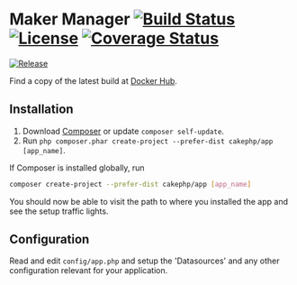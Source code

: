 # Maker Manager [![Build Status](https://travis-ci.org/Dallas-Makerspace/makermanager.svg?branch=master)](https://travis-ci.org/Dallas-Makerspace/makermanager) [![License](https://img.shields.io/github/license/Dallas-Makerspace/makermanager.svg?style=flat-square)](https://github.com/Dallas-Makerspace/makermanager/blob/master/LICENCE) [![Coverage Status](https://coveralls.io/repos/github/Dallas-Makerspace/makermanager/badge.svg?branch=master)](https://coveralls.io/github/Dallas-Makerspace/makermanager?branch=master)
[![Release](https://img.shields.io/github/tag/Dallas-Makerspace/makermanager.svg?style=flat-square)](https://github.com/Dallas-Makerspace/makermanager/tags)

Find a copy of the latest build at [Docker Hub](https://hub.docker.com/r/dallasmakerspace/makermanager/).

## Installation

1. Download [Composer](http://getcomposer.org/doc/00-intro.md) or update `composer self-update`.
2. Run `php composer.phar create-project --prefer-dist cakephp/app [app_name]`.

If Composer is installed globally, run
```bash
composer create-project --prefer-dist cakephp/app [app_name]
```

You should now be able to visit the path to where you installed the app and see
the setup traffic lights.

## Configuration

Read and edit `config/app.php` and setup the 'Datasources' and any other
configuration relevant for your application.
